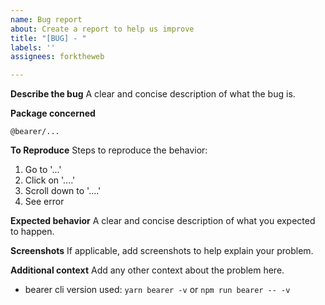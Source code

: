 ```yaml
---
name: Bug report
about: Create a report to help us improve
title: "[BUG] - "
labels: ''
assignees: forktheweb

---
```


**Describe the bug**
A clear and concise description of what the bug is.

**Package concerned**

`@bearer/...` 

**To Reproduce**
Steps to reproduce the behavior:
1. Go to '...'
2. Click on '....'
3. Scroll down to '....'
4. See error

**Expected behavior**
A clear and concise description of what you expected to happen.

**Screenshots**
If applicable, add screenshots to help explain your problem.

**Additional context**
Add any other context about the problem here.

- bearer cli version used: `yarn bearer -v` or `npm run bearer -- -v`
